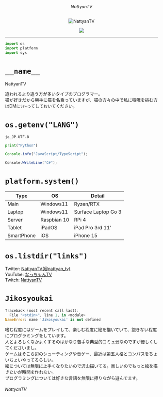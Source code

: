 <!-- Welcome to my README! -->

<div align="center">
<div><i>NattyanTV</i></div><br>

  ![NattyanTV](https://user-images.githubusercontent.com/73095116/195631143-cf1b8a89-723e-43f6-b1eb-fe801d05ab4a.jpg)
  <div>
    <a href="https://twitter.com/nattyan_tv" target="blank">
      <img src="https://img.shields.io/twitter/follow/nattyan_tv?logo=twitter&style=flat-square">
    </a>
  </div>
</div>

---

```py
import os
import platform
import sys
```

# `__name__`

NattyanTV

追われるより追う方が多いタイプのプログラマー。  
猫が好きだから勝手に猫を名乗っていますが、猫の方々の中で私に喧嘩を挑む方はDMにｼｬｰってしておいてください。

# `os.getenv("LANG")`

`ja_JP.UTF-8`

```py
print("Python")
```

```js
Console.info("JavaScript/TypeScript");
```

```cs
Console.WriteLine("C#");
```

# `platform.system()`

Type|OS|Detail
---|---|---
Main|Windows11|Ryzen/RTX
Laptop|Windows11|Surface Laptop Go 3
Server|Raspbian 10|RPi 4
Tablet|iPadOS|iPad Pro 3rd 11'
SmartPhone|iOS|iPhone 15

# `os.listdir("links")`

Twitter: [NattyanTV(@nattyan_tv)](https://twitter.com/nattyan_tv)  
YouTube: [なっちゃんTV](https://youtube.com/@nattyantv)  
Twitch: [NattyanTV](https://www.twitch.tv/nattyantv)  

# `Jikosyoukai`

```py
Traceback (most recent call last):
  File "<stdin>", line 1, in <module>
NameError: name 'Jikosyoukai' is not defined
```

嗜む程度にはゲームをプレイして、楽しむ程度に絵を描いていて、飽きない程度にプログラミングをしています。  
人とよろしくなかよくするのはかなり苦手な典型的コミュ弱なのですが優しくしてくださいまし。  
ゲームはそこら辺のシューティングや音ゲー、最近は第五人格とコンパスをちょいちょいやってるらしい。  
絵については無限に上手くなりたいので沢山描いてる。楽しいのでもっと絵を描きたいが時間を作れない。  
プログラミングについては好きな言語を無限に擦りながら遊んでます。

###### NattyanTV
